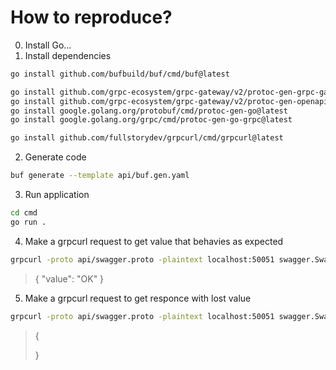 # How to reproduce?
0. Install Go...
1. Install dependencies
```bash
go install github.com/bufbuild/buf/cmd/buf@latest

go install github.com/grpc-ecosystem/grpc-gateway/v2/protoc-gen-grpc-gateway@latest
go install github.com/grpc-ecosystem/grpc-gateway/v2/protoc-gen-openapiv2@latest
go install google.golang.org/protobuf/cmd/protoc-gen-go@latest
go install google.golang.org/grpc/cmd/protoc-gen-go-grpc@latest

go install github.com/fullstorydev/grpcurl/cmd/grpcurl@latest
```
2. Generate code
```bash
buf generate --template api/buf.gen.yaml
```
3. Run application
```bash
cd cmd 
go run .
```
4. Make a grpcurl request to get value that behavies as expected
```bash 
grpcurl -proto api/swagger.proto -plaintext localhost:50051 swagger.Swagger.GetOk
```
>{
>  "value": "OK"
>}
5. Make a grpcurl request to get responce with lost value
```bash 
grpcurl -proto api/swagger.proto -plaintext localhost:50051 swagger.Swagger.GetLost
```
>{
>  
>}